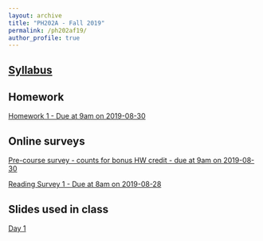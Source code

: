 ```yaml
---
layout: archive
title: "PH202A - Fall 2019"
permalink: /ph202af19/
author_profile: true
---
```


## [Syllabus](./ph202af19syllabus.pdf)

## Homework
[Homework 1 - Due at 9am on 2019-08-30](./hw1.pdf)

## Online surveys
[Pre-course survey - counts for bonus HW credit - due at 9am on 2019-08-30](https://forms.gle/4PSzeyWNEKecNvv78)

[Reading Survey 1 - Due at 8am on 2019-08-28](https://forms.gle/YQwqmaqoAhBCXS1F7)

## Slides used in class

[Day 1](./day1.pdf)
